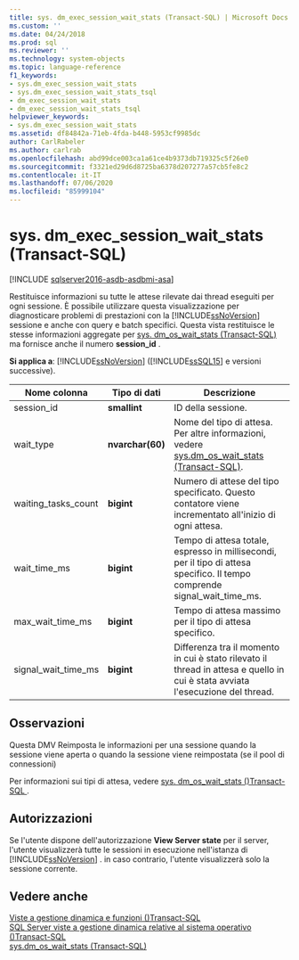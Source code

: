 ```yaml
---
title: sys. dm_exec_session_wait_stats (Transact-SQL) | Microsoft Docs
ms.custom: ''
ms.date: 04/24/2018
ms.prod: sql
ms.reviewer: ''
ms.technology: system-objects
ms.topic: language-reference
f1_keywords:
- sys.dm_exec_session_wait_stats
- sys.dm_exec_session_wait_stats_tsql
- dm_exec_session_wait_stats
- dm_exec_session_wait_stats_tsql
helpviewer_keywords:
- sys.dm_exec_session_wait_stats
ms.assetid: df84842a-71eb-4fda-b448-5953cf9985dc
author: CarlRabeler
ms.author: carlrab
ms.openlocfilehash: abd99dce003ca1a61ce4b9373db719325c5f26e0
ms.sourcegitcommit: f3321ed29d6d8725ba6378d207277a57cb5fe8c2
ms.contentlocale: it-IT
ms.lasthandoff: 07/06/2020
ms.locfileid: "85999104"
---
```

# <a name="sysdm_exec_session_wait_stats-transact-sql"></a>sys. dm_exec_session_wait_stats (Transact-SQL)
[!INCLUDE [sqlserver2016-asdb-asdbmi-asa](../../includes/applies-to-version/sqlserver2016-asdb-asdbmi-asa.md)]

  Restituisce informazioni su tutte le attese rilevate dai thread eseguiti per ogni sessione. È possibile utilizzare questa visualizzazione per diagnosticare problemi di prestazioni con la [!INCLUDE[ssNoVersion](../../includes/ssnoversion-md.md)] sessione e anche con query e batch specifici.  Questa vista restituisce le stesse informazioni aggregate per [sys. dm_os_wait_stats &#40;Transact-SQL&#41;](../../relational-databases/system-dynamic-management-views/sys-dm-os-wait-stats-transact-sql.md) ma fornisce anche il numero **session_id** .  
  
**Si applica a**: [!INCLUDE[ssNoVersion](../../includes/ssnoversion-md.md)] ([!INCLUDE[ssSQL15](../../includes/sssql15-md.md)] e versioni successive).  
  
|Nome colonna|Tipo di dati|Descrizione|  
|-----------------|---------------|-----------------|  
|session_id|**smallint**|ID della sessione.|  
|wait_type|**nvarchar(60)**|Nome del tipo di attesa. Per altre informazioni, vedere [sys.dm_os_wait_stats &#40;Transact-SQL&#41;](../../relational-databases/system-dynamic-management-views/sys-dm-os-wait-stats-transact-sql.md).|  
|waiting_tasks_count|**bigint**|Numero di attese del tipo specificato. Questo contatore viene incrementato all'inizio di ogni attesa.|  
|wait_time_ms|**bigint**|Tempo di attesa totale, espresso in millisecondi, per il tipo di attesa specifico. Il tempo comprende signal_wait_time_ms.|  
|max_wait_time_ms|**bigint**|Tempo di attesa massimo per il tipo di attesa specifico.|  
|signal_wait_time_ms|**bigint**|Differenza tra il momento in cui è stato rilevato il thread in attesa e quello in cui è stata avviata l'esecuzione del thread.|  
  
## <a name="remarks"></a>Osservazioni  
 Questa DMV Reimposta le informazioni per una sessione quando la sessione viene aperta o quando la sessione viene reimpostata (se il pool di connessioni)  
  
 Per informazioni sui tipi di attesa, vedere [sys. dm_os_wait_stats &#40;&#41;Transact-SQL ](../../relational-databases/system-dynamic-management-views/sys-dm-os-wait-stats-transact-sql.md).  
  
## <a name="permissions"></a>Autorizzazioni  
 Se l'utente dispone dell'autorizzazione **View Server state** per il server, l'utente visualizzerà tutte le sessioni in esecuzione nell'istanza di [!INCLUDE[ssNoVersion](../../includes/ssnoversion-md.md)] . in caso contrario, l'utente visualizzerà solo la sessione corrente.  
  
## <a name="see-also"></a>Vedere anche  
 [Viste a gestione dinamica e funzioni &#40;&#41;Transact-SQL](~/relational-databases/system-dynamic-management-views/system-dynamic-management-views.md)   
 [SQL Server viste a gestione dinamica relative al sistema operativo &#40;&#41;Transact-SQL](../../relational-databases/system-dynamic-management-views/sql-server-operating-system-related-dynamic-management-views-transact-sql.md)   
 [sys.dm_os_wait_stats &#40;Transact-SQL&#41;](../../relational-databases/system-dynamic-management-views/sys-dm-os-wait-stats-transact-sql.md)  
 
